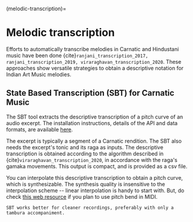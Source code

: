(melodic-transcription)=
# Melodic transcription

Efforts to automatically transcribe melodies in Carnatic and Hindustani music have been done {cite}`ranjani_transcription_2017, ranjani_transcription_2019, viraraghavan_transcription_2020`. These approaches show versatile strategies to obtain a descriptive notation for Indian Art Music melodies.

## State Based Transcription (SBT) for Carnatic Music
The SBT tool extracts the descriptive transcription of a pitch curve of an audio excerpt. The installation instructions, details of the API and data formats, are available [here](link:TODO).

The excerpt is typically a segment of a Carnatic rendition. The SBT also needs the excerpt's tonic and its raga as inputs. The descriptive transcription is obtained according to the algorithm described in {cite}`viraraghavan_transcription_2020`, in accordance with the raga's gamaka movements. This output is compact, and is provided as a csv file.

You can interpolate this descriptive transcription to obtain a pitch curve, which is synthesizable. The synthesis quality is insensitive to the interpolation scheme -- linear interpolation is handy to start with. But, do check [this web resource](https://www.iitm.ac.in/donlab/preview/music/CM_manual_synth.html) if you plan to use pitch bend in MIDI.

```{tip}
SBT works better for cleaner recordings, preferably with only a tambura accompaniment.
```

